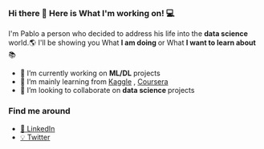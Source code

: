 ### Hi there 👋 Here is What I'm working on! 💻

I'm Pablo a person who decided to address his life into the <b> data science </b> world.🌎
I'll be showing you What <b> I am doing </b> or What <b> I want to learn about </b> 📚



- 🔭 I’m currently working on <b>ML/DL</b> projects
- 🌱 I’m mainly learning from [Kaggle](https://www.kaggle.com/) , [Coursera](https://www.coursera.org/) 
- 👯 I’m looking to collaborate on <b> data science </b> projects


### Find me around

- [💼 LinkedIn](https://www.linkedin.com/in/paalfer96/)
- [💡 Twitter](https://twitter.com/PaalferData)
